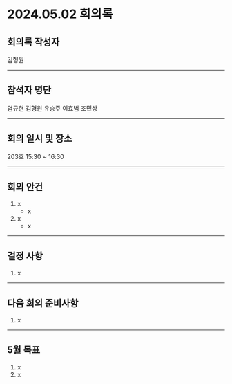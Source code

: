 # 2024.05.02 회의록
## 회의록 작성자
김형원
***
## 참석자 명단
염규현
김형원
유승주
이효범
조민상
***
## 회의 일시 및 장소
203호 15:30 ~ 16:30
***
## 회의 안건
1. x
   - x
2. x
   - x
***
## 결정 사항
1. x
***
## 다음 회의 준비사항
1. x
***
## 5월 목표
1. x
2. x
